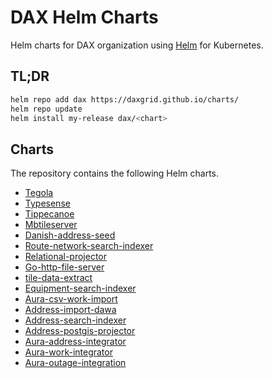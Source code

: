 # DAX Helm Charts

Helm charts for DAX organization using [Helm](https://github.com/helm/helm) for Kubernetes.

## TL;DR

```bash
helm repo add dax https://daxgrid.github.io/charts/
helm repo update
helm install my-release dax/<chart>
```

## Charts

The repository contains the following Helm charts.

* [Tegola](https://github.com/DAXGRID/dax-charts/tree/master/dax/tegola)
* [Typesense](https://github.com/DAXGRID/dax-charts/tree/master/dax/typesense)
* [Tippecanoe](https://github.com/DAXGRID/dax-charts/tree/master/dax/tippecanoe)
* [Mbtileserver](https://github.com/DAXGRID/dax-charts/tree/master/dax/mbtileserver)
* [Danish-address-seed](https://github.com/DAXGRID/dax-charts/tree/master/dax/danish-address-seed)
* [Route-network-search-indexer](https://github.com/DAXGRID/dax-charts/tree/master/dax/route-network-search-indexer)
* [Relational-projector](https://github.com/DAXGRID/dax-charts/tree/master/dax/relational-projector)
* [Go-http-file-server](https://github.com/DAXGRID/dax-charts/tree/master/dax/go-http-file-server)
* [tile-data-extract](https://github.com/DAXGRID/dax-charts/tree/master/dax/tile-data-extract)
* [Equipment-search-indexer](https://github.com/DAXGRID/dax-charts/tree/master/dax/equipment-search-indexer)
* [Aura-csv-work-import](https://github.com/DAXGRID/dax-charts/tree/master/dax/aura-csv-work-import)
* [Address-import-dawa](https://github.com/DAXGRID/dax-charts/tree/master/dax/address-import-dawa)
* [Address-search-indexer](https://github.com/DAXGRID/dax-charts/tree/master/dax/address-search-indexer)
* [Address-postgis-projector](https://github.com/DAXGRID/dax-charts/tree/master/dax/Address-postgis-projector)
* [Aura-address-integrator](https://github.com/DAXGRID/dax-charts/tree/master/dax/aura-address-integrator)
* [Aura-work-integrator](https://github.com/DAXGRID/dax-charts/tree/master/dax/aura-work-integrator)
* [Aura-outage-integration](https://github.com/DAXGRID/dax-charts/tree/master/dax/aura-outage-integration)

